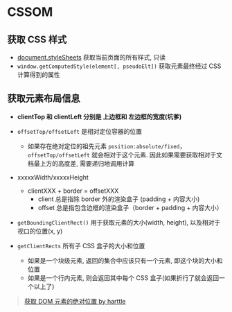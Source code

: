 # CSSOM

## 获取 CSS 样式

* [document.styleSheets](https://developer.mozilla.org/zh-CN/docs/Web/API/CSSStyleSheet) 获取当前页面的所有样式, 只读
* `window.getComputedStyle(element[, pseudoElt])` 获取元素最终经过 CSS 计算得到的属性

## 获取元素布局信息

* **clientTop 和 clientLeft 分别是 上边框和 左边框的宽度(坑爹)**
* `offsetTop/offsetLeft` 是相对定位容器的位置
  * 如果存在绝对定位的祖先元素 `position:absolute/fixed`，`offsetTop/offsetLeft` 就会相对于这个元素. 因此如果需要获取相对于文档最上方的高度差, 需要递归地调用计算
* xxxxxWidth/xxxxxHeight
  * clientXXX + border = offsetXXX
    * client 总是指除 border 外的渲染盒子 (padding + 内容大小)
    * offset 总是指包含边框的渲染盒子（border + padding + 内容大小）

* `getBoundingClientRect()` 用于获取元素的大小(width, height), 以及相对于视口的位置(x, y)
* `getClientRects` 所有子 CSS 盒子的大小和位置
  * 如果是一个块级元素, 返回的集合中应该只有一个元素, 即这个块的大小和位置
  * 如果是一个行内元素, 则会返回其中每个 CSS 盒子(如果折行了就会返回一个以上了)

> [获取 DOM 元素的绝对位置 by harttle](http://harttle.land/2018/04/22/get-dom-layout.html)
